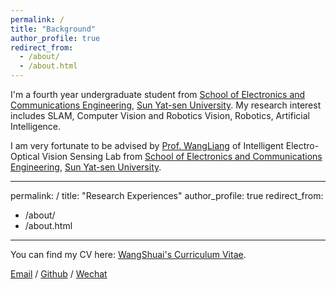 ```yaml
---
permalink: /
title: "Background"
author_profile: true
redirect_from: 
  - /about/
  - /about.html
---
```

I'm a fourth year undergraduate student from [School of Electronics and Communications Engineering](https://sece.sysu.edu.cn/), [Sun Yat-sen University](https://www.sysu.edu.cn/). My research interest includes SLAM, Computer Vision and Robotics Vision, Robotics, Artificial Intelligence.

I am very fortunate to be advised by [Prof. WangLiang](https://sece.sysu.edu.cn/szll/js/1361718.htm) of Intelligent Electro-Optical Vision Sensing Lab from [School of Electronics and Communications Engineering](https://sece.sysu.edu.cn/), [Sun Yat-sen University](https://www.sysu.edu.cn/).


---
permalink: /
title: "Research Experiences"
author_profile: true
redirect_from: 
  - /about/
  - /about.html
---



You can find my CV here: [WangShuai's Curriculum Vitae](../assets/CVWangShuai.pdf).


[Email](mailto:15928277030@163.com) / [Github](https://github.com/wangsh386) / [Wechat](../images/wechat.jpg) 
